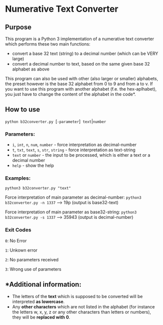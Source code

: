 # Numerative Text Converter
## Purpose
This program is a Python 3 implementation of a numerative text converter which performs these two main functions:
- convert a base 32 text (string) to a decimal number (which can be VERY large)
- convert a decimal number to text, based on the same given base 32 alphabet as above

This program can also be used with other (also larger or smaller) alphabets, the preset however is the base 32 alphabet from 0 to 9 and from a to v. If you want to use this program with another alphabet (f.e. the hex-aplhabet), you just have to change the content of the alphabet in the code*.

## How to use
`python b32converter.py `[`-parameter`]` text`|`number`

### Parameters:
- `i`, `int`, `n`, `num`, `number` - force interpretation as decimal-number
- `t`, `txt`, `text`, `s`, `str`, `string` - force interpretation as text-string
- `text` or `number` - the input to be processed, which is either a text or a decimal number
- `help` - show the help

### Examples:
`python3 b32converter.py "text"`

Force interpretation of main parameter as decimal-number: `python3 b32converter.py -n 1337` --> 19p (output is base32-text)

Force interpretation of main parameter as base32-string: `python3 b32converter.py -s 1337` --> 35943 (output is decimal-number)

### Exit Codes

`0`: No Error

`1`: Unkown error

`2`: No parameters received

`3`: Wrong use of parameters

## *Additional information: 
- The letters of the __text__ which is supposed to be converted will be interpreted __as lowercase__.
- Any __other characters__ which are not listed in the alphabet (for instance the letters w, x, y, z or any other characters than letters or numbers), they will be __replaced with 0__.
